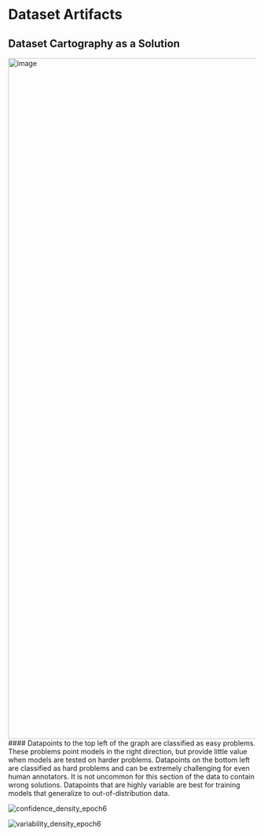 # Dataset Artifacts

## Dataset Cartography as a Solution

<img width="1385" alt="image" src="https://github.com/user-attachments/assets/2ee33805-72a2-46a9-a750-cb0bc5f6096d" />
#### Datapoints to the top left of the graph are classified as easy problems. These problems point models in the right direction, but provide little value when models are tested on harder problems. Datapoints on the bottom left are classified as hard problems and can be extremely challenging for even human annotators. It is not uncommon for this section of the data to contain wrong solutions. Datapoints that are highly variable are best for training models that generalize to out-of-distribution data.


![confidence_density_epoch6](https://github.com/user-attachments/assets/3c9ef40e-7da5-44ca-a049-a72603fe93b9)


![variability_density_epoch6](https://github.com/user-attachments/assets/9322f192-f2d5-40eb-91dc-1cf8eaa531cf)
